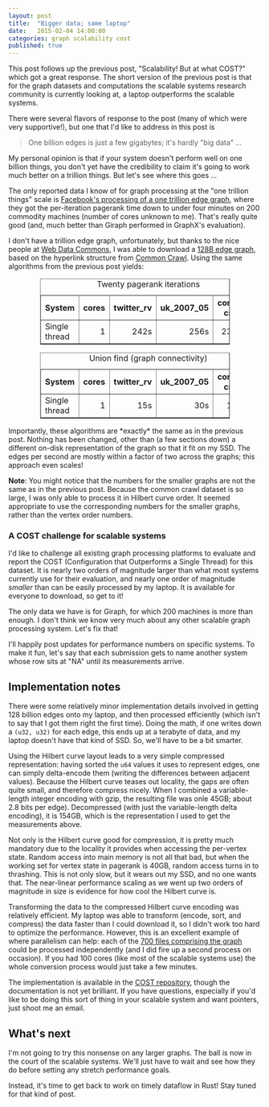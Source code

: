 ```yaml
---
layout: post
title:  "Bigger data; same laptop"
date:   2015-02-04 14:00:00
categories: graph scalability cost
published: true
---
```


This post follows up the previous post, "Scalability! But at what COST?" which got a great response. The short version of the previous post is that for the graph datasets and computations the scalable systems research community is currently looking at, a laptop outperforms the scalable systems.

There were several flavors of response to the post (many of which were very supportive!), but one that I'd like to address in this post is

> One billion edges is just a few gigabytes; it's hardly "big data" ...

My personal opinion is that if your system doesn't perform well on one billion things, you don't yet have the credibility to claim it's going to work much better on a trillion things. But let's see where this goes ...

The only reported data I know of for graph processing at the "one trillion things" scale is [Facebook's processing of a one trillion edge graph](https://www.facebook.com/notes/facebook-engineering/scaling-apache-giraph-to-a-trillion-edges/10151617006153920), where they got the per-iteration pagerank time down to under four minutes on 200 commodity machines (number of cores unknown to me). That's really quite good (and, much better than Giraph performed in GraphX's evaluation).

I don't have a trillion edge graph, unfortunately, but thanks to the nice people at [Web Data Commons](http://webdatacommons.org), I was able to download a [128B edge graph](http://webdatacommons.org/hyperlinkgraph/index.html), based on the hyperlink structure from [Common Crawl](http://commoncrawl.org). Using the same algorithms from the previous post yields:

<center>
<table border="1" style="width:75%">
<tr> <th>System</th> <th>cores</th> <th>twitter_rv</th> <th>uk_2007_05</th><th>common crawl</th></tr>
<tr> <td>Single thread</td> <td align="right">1</td> <td align="right">242s</td><td align="right">256s</td><td align = "right">23653s</td></tr>
<caption>Twenty pagerank iterations</caption>
</table>
</center>

<p></p>

<center>
<table border="1" style="width:75%">
<tr> <th>System</th> <th>cores</th> <th>twitter_rv</th> <th>uk_2007_05</th><th>common crawl</th></tr>
<tr> <td>Single thread</td> <td align="right">1</td> <td align="right">15s</td><td align="right">30s</td><td align = "right">1700s</td></tr>
<caption>Union find (graph connectivity)</caption>
</table>
</center>

<p></p>
Importantly, these algorithms are *exactly* the same as in the previous post. Nothing has been changed, other than (a few sections down) a different on-disk representation of the graph so that it fit on my SSD. The edges per second are mostly within a factor of two across the graphs; this approach even scales!


<b>Note</b>: You might notice that the numbers for the smaller graphs are not the same as in the previous post. Because the common crawl dataset is so large, I was only able to process it in Hilbert curve order. It seemed appropriate to use the corresponding numbers for the smaller graphs, rather than the vertex order numbers.

### A COST challenge for scalable systems

I'd like to challenge all existing graph processing platforms to evaluate and report the COST (Configuration that Outperforms a Single Thread) for this dataset. It is nearly two orders of magnitude larger than what most systems currently use for their evaluation, and nearly one order of magnitude *smaller* than can be easily processed by my laptop. It is available for everyone to download, so get to it!

The only data we have is for Giraph, for which 200 machines is more than enough.
I don't think we know very much about any other scalable graph processing system. Let's fix that!

I'll happily post updates for performance numbers on specific systems. To make it fun, let's say that each submission gets to name another system whose row sits at "NA" until its measurements arrive.

## Implementation notes

There were some relatively minor implementation details involved in getting 128 billion edges onto my laptop, and then processed efficiently (which isn't to say that I got them right the first time). Doing the math, if one writes down a `(u32, u32)` for each edge, this ends up at a terabyte of data, and my laptop doesn't have that kind of SSD. So, we'll have to be a bit smarter.

Using the Hilbert curve layout leads to a very simple compressed representation: having sorted the `u64` values it uses to represent edges, one can simply delta-encode them (writing the differences between adjacent values). Because the Hilbert curve teases out locality, the gaps are often quite small, and therefore compress nicely. When I combined a variable-length integer encoding with gzip, the resulting file was onle 45GB; about 2.8 bits per edge). Decompressed (with just the variable-length delta encoding), it is 154GB, which is the representation I used to get the measurements above.

Not only is the Hilbert curve good for compression, it is pretty much mandatory due to the locality it provides when accessing the per-vertex state. Random access into main memory is not all that bad, but when the working set for vertex state in pagerank is 40GB, random access turns in to thrashing. This is not only slow, but it wears out my SSD, and no one wants that. The near-linear performance scaling as we went up two orders of magnitude in size is evidence for how cool the Hilbert curve is.

Transforming the data to the compressed Hilbert curve encoding was relatively efficient. My laptop was able to transform (encode, sort, and compress) the data faster than I could download it, so I didn't work too hard to optimize the performance. However, this is an excellent example of where parallelism can help: each of the [700 files comprising the graph](http://webdatacommons.org/hyperlinkgraph/2012-08/data/arc.list.txt) could be processed independently (and I did fire up a second process on occasion). If you had 100 cores (like most of the scalable systems use) the whole conversion process would just take a few minutes.

The implementation is available in the [COST repository](https://github.com/frankmcsherry/COST), though the documentation is not yet brilliant. If you have questions, especially if you'd like to be doing this sort of thing in your scalable system and want pointers, just shoot me an email.

## What's next

I'm not going to try this nonsense on any larger graphs. The ball is now in the court of the scalable systems. We'll just have to wait and see how they do before setting any stretch performance goals.

Instead, it's time to get back to work on timely dataflow in Rust! Stay tuned for that kind of post.
